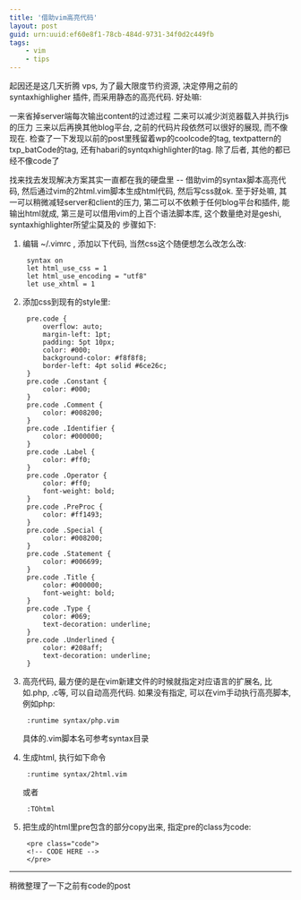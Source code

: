 ```yaml
---
title: '借助vim高亮代码'
layout: post
guid: urn:uuid:ef60e8f1-78cb-484d-9731-34f0d2c449fb
tags:
    - vim
    - tips
---
```


起因还是这几天折腾 vps, 为了最大限度节约资源, 决定停用之前的 syntaxhighligher 插件, 而采用静态的高亮代码. 好处嘛:

一来省掉server端每次输出content的过滤过程
二来可以减少浏览器载入并执行js的压力
三来以后再换其他blog平台, 之前的代码片段依然可以很好的展现, 而不像现在. 检查了一下发现以前的post里残留着wp的coolcode的tag, textpattern的txp_batCode的tag, 还有habari的syntqxhighlighter的tag. 除了后者, 其他的都已经不像code了

找来找去发现解决方案其实一直都在我的硬盘里 -- 借助vim的syntax脚本高亮代码, 然后通过vim的2html.vim脚本生成html代码, 然后写css就ok. 至于好处嘛, 其一可以稍微减轻server和client的压力, 第二可以不依赖于任何blog平台和插件, 能输出html就成, 第三是可以借用vim的上百个语法脚本库, 这个数量绝对是geshi, syntaxhighlighter所望尘莫及的
步骤如下:

1. 编辑 ~/.vimrc , 添加以下代码, 当然css这个随便想怎么改怎么改:

        syntax on
        let html_use_css = 1
        let html_use_encoding = "utf8"
        let use_xhtml = 1

2. 添加css到现有的style里:

        pre.code {
            overflow: auto;
            margin-left: 1pt;
            padding: 5pt 10px;
            color: #000;
            background-color: #f8f8f8;
            border-left: 4pt solid #6ce26c;
        }
        pre.code .Constant {
            color: #000;
        }
        pre.code .Comment {
            color: #008200;
        }
        pre.code .Identifier {
            color: #000000;
        }
        pre.code .Label {
            color: #ff0;
        }
        pre.code .Operator {
            color: #ff0;
            font-weight: bold;
        }
        pre.code .PreProc {
            color: #ff1493;
        }
        pre.code .Special {
            color: #008200;
        }
        pre.code .Statement {
            color: #006699;
        }
        pre.code .Title {
            color: #000000;
            font-weight: bold;
        }
        pre.code .Type {
            color: #069;
            text-decoration: underline;
        }
        pre.code .Underlined {
            color: #208aff;
            text-decoration: underline;
        }

3. 高亮代码, 最方便的是在vim新建文件的时候就指定对应语言的扩展名, 比如.php, .c等, 可以自动高亮代码. 如果没有指定, 可以在vim手动执行高亮脚本, 例如php:

        :runtime syntax/php.vim

    具体的.vim脚本名可参考syntax目录

4. 生成html, 执行如下命令

        :runtime syntax/2html.vim

    或者

        :TOhtml

5. 把生成的html里pre包含的部分copy出来, 指定pre的class为code:

        <pre class="code">
        <!-- CODE HERE -->
        </pre>

-----------

稍微整理了一下之前有code的post
